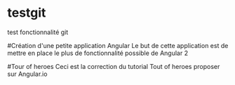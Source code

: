 # testgit
test fonctionnalité git

#Création d'une petite application Angular
Le but de cette application est de mettre en place le plus de fonctionnalité possible de Angular 2

#Tour of heroes
Ceci est la correction du tutorial Tout of heroes proposer sur Angular.io